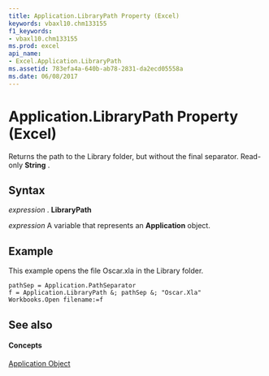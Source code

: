 ```yaml
---
title: Application.LibraryPath Property (Excel)
keywords: vbaxl10.chm133155
f1_keywords:
- vbaxl10.chm133155
ms.prod: excel
api_name:
- Excel.Application.LibraryPath
ms.assetid: 783efa4a-640b-ab78-2831-da2ecd05558a
ms.date: 06/08/2017
---
```



# Application.LibraryPath Property (Excel)

Returns the path to the Library folder, but without the final separator. Read-only **String** .


## Syntax

 _expression_ . **LibraryPath**

 _expression_ A variable that represents an **Application** object.


## Example

This example opens the file Oscar.xla in the Library folder.


```
pathSep = Application.PathSeparator 
f = Application.LibraryPath &; pathSep &; "Oscar.Xla" 
Workbooks.Open filename:=f
```


## See also


#### Concepts


[Application Object](application-object-excel.md)

